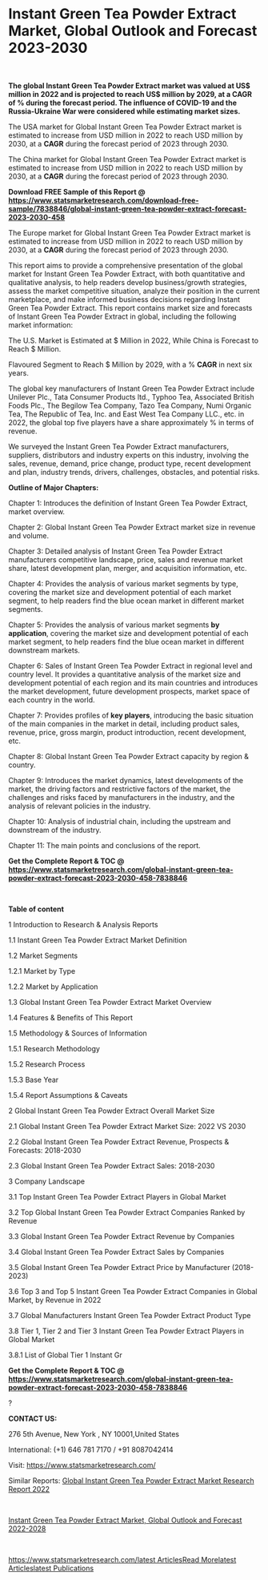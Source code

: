 <h1>Instant Green Tea Powder Extract Market, Global Outlook and Forecast 2023-2030</h1><br/><p><strong>The global Instant Green Tea Powder Extract market was valued at US$ million in 2022 and is projected to reach US$ million by 2029, at a <strong>CAGR</strong> of % during the forecast period. The influence of COVID-19 and the Russia-Ukraine War were considered while estimating market sizes.</strong></p>
 
 
 
 <p>The USA market for Global Instant Green Tea Powder Extract market is estimated to increase from USD million in 2022 to reach USD million by 2030, at a <strong>CAGR</strong> during the forecast period of 2023 through 2030.</p>
 
 
 
 <p>The China market for Global Instant Green Tea Powder Extract market is estimated to increase from USD million in 2022 to reach USD million by 2030, at a <strong>CAGR</strong> during the forecast period of 2023 through 2030.</p>
 
 
 
 <p><strong>Download FREE Sample of this Report @ <a href="https://www.statsmarketresearch.com/download-free-sample/7838846/global-instant-green-tea-powder-extract-forecast-2023-2030-458">https://www.statsmarketresearch.com/download-free-sample/7838846/global-instant-green-tea-powder-extract-forecast-2023-2030-458</a></strong></p>
 
 
 
 <p>The Europe market for Global Instant Green Tea Powder Extract market is estimated to increase from USD million in 2022 to reach USD million by 2030, at a <strong>CAGR</strong> during the forecast period of 2023 through 2030.</p>
 
 
 
 <p>This report aims to provide a comprehensive presentation of the global market for Instant Green Tea Powder Extract, with both quantitative and qualitative analysis, to help readers develop business/growth strategies, assess the market competitive situation, analyze their position in the current marketplace, and make informed business decisions regarding Instant Green Tea Powder Extract. This report contains market size and forecasts of Instant Green Tea Powder Extract in global, including the following market information:</p>
 
 
 
 <p>The U.S. Market is Estimated at $ Million in 2022, While China is Forecast to Reach $ Million.</p>
 
 
 
 <p>Flavoured Segment to Reach $ Million by 2029, with a % <strong>CAGR</strong> in next six years.</p>
 
 
 
 <p>The global key manufacturers of Instant Green Tea Powder Extract include Unilever Plc., Tata Consumer Products ltd., Typhoo Tea, Associated British Foods Plc., The Begilow Tea Company, Tazo Tea Company, Numi Organic Tea, The Republic of Tea, Inc. and East West Tea Company LLC., etc. in 2022, the global top five players have a share approximately % in terms of revenue.</p>
 
 
 
 <p>We surveyed the Instant Green Tea Powder Extract manufacturers, suppliers, distributors and industry experts on this industry, involving the sales, revenue, demand, price change, product type, recent development and plan, industry trends, drivers, challenges, obstacles, and potential risks.</p>
 
 
 
 <p><strong>Outline of Major Chapters:</strong></p>
 
 
 
 <p>Chapter 1: Introduces the definition of Instant Green Tea Powder Extract, market overview.</p>
 
 
 
 <p>Chapter 2: Global Instant Green Tea Powder Extract market size in revenue and volume.</p>
 
 
 
 <p>Chapter 3: Detailed analysis of Instant Green Tea Powder Extract manufacturers competitive landscape, price, sales and revenue market share, latest development plan, merger, and acquisition information, etc.</p>
 
 
 
 <p>Chapter 4: Provides the analysis of various market segments by type, covering the market size and development potential of each market segment, to help readers find the blue ocean market in different market segments.</p>
 
 
 
 <p>Chapter 5: Provides the analysis of various market segments <strong>by application</strong>, covering the market size and development potential of each market segment, to help readers find the blue ocean market in different downstream markets.</p>
 
 
 
 <p>Chapter 6: Sales of Instant Green Tea Powder Extract in regional level and country level. It provides a quantitative analysis of the market size and development potential of each region and its main countries and introduces the market development, future development prospects, market space of each country in the world.</p>
 
 
 
 <p>Chapter 7: Provides profiles of <strong>key players</strong>, introducing the basic situation of the main companies in the market in detail, including product sales, revenue, price, gross margin, product introduction, recent development, etc.</p>
 
 
 
 <p>Chapter 8: Global Instant Green Tea Powder Extract capacity by region & country.</p>
 
 
 
 <p>Chapter 9: Introduces the market dynamics, latest developments of the market, the driving factors and restrictive factors of the market, the challenges and risks faced by manufacturers in the industry, and the analysis of relevant policies in the industry.</p>
 
 
 
 <p>Chapter 10: Analysis of industrial chain, including the upstream and downstream of the industry.</p>
 
 
 
 <p>Chapter 11: The main points and conclusions of the report.</p>
 
 
 
 <div><b>Get the Complete Report & TOC @ <a href="https://www.statsmarketresearch.com/global-instant-green-tea-powder-extract-forecast-2023-2030-458-7838846">https://www.statsmarketresearch.com/global-instant-green-tea-powder-extract-forecast-2023-2030-458-7838846</a></b></div>
 
 
 
 <p><br />
 
 <b>Table of content</b></p>
 
 
 
 <p>1 Introduction to Research & Analysis Reports<br />
 
 1.1 Instant Green Tea Powder Extract Market Definition<br />
 
 1.2 Market Segments<br />
 
 1.2.1 Market by Type<br />
 
 1.2.2 Market by Application<br />
 
 1.3 Global Instant Green Tea Powder Extract Market Overview<br />
 
 1.4 Features & Benefits of This Report<br />
 
 1.5 Methodology & Sources of Information<br />
 
 1.5.1 Research Methodology<br />
 
 1.5.2 Research Process<br />
 
 1.5.3 Base Year<br />
 
 1.5.4 Report Assumptions & Caveats<br />
 
 2 Global Instant Green Tea Powder Extract Overall Market Size<br />
 
 2.1 Global Instant Green Tea Powder Extract Market Size: 2022 VS 2030<br />
 
 2.2 Global Instant Green Tea Powder Extract Revenue, Prospects & Forecasts: 2018-2030<br />
 
 2.3 Global Instant Green Tea Powder Extract Sales: 2018-2030<br />
 
 3 Company Landscape<br />
 
 3.1 Top Instant Green Tea Powder Extract Players in Global Market<br />
 
 3.2 Top Global Instant Green Tea Powder Extract Companies Ranked by Revenue<br />
 
 3.3 Global Instant Green Tea Powder Extract Revenue by Companies<br />
 
 3.4 Global Instant Green Tea Powder Extract Sales by Companies<br />
 
 3.5 Global Instant Green Tea Powder Extract Price by Manufacturer (2018-2023)<br />
 
 3.6 Top 3 and Top 5 Instant Green Tea Powder Extract Companies in Global Market, by Revenue in 2022<br />
 
 3.7 Global Manufacturers Instant Green Tea Powder Extract Product Type<br />
 
 3.8 Tier 1, Tier 2 and Tier 3 Instant Green Tea Powder Extract Players in Global Market<br />
 
 3.8.1 List of Global Tier 1 Instant Gr</p>
 
 
 
 <div><b>Get the Complete Report & TOC @ <a href="https://www.statsmarketresearch.com/global-instant-green-tea-powder-extract-forecast-2023-2030-458-7838846">https://www.statsmarketresearch.com/global-instant-green-tea-powder-extract-forecast-2023-2030-458-7838846</a></b></div>
 
 
 
 <p>? </p>
 
 
 
 <p><b>CONTACT US:</b><br />
 
 276 5th Avenue, New York , NY 10001,United States<br />
 
 International: (+1) 646 781 7170 / +91 8087042414<br />
 
 Visit: <a href="https://www.statsmarketresearch.com/">https://www.statsmarketresearch.com/</a><br />
 
 Similar Reports: <a href="https://www.statsmarketresearch.com/global-instant-green-tea-powder-extract-forecast-2023-2030-458-7838846">Global Instant Green Tea Powder Extract Market Research Report 2022</a><br />
 
 <br />
 
 <a href="https://www.statsmarketresearch.com/global-instant-green-tea-powder-extract-forecast-2023-2030-458-7838846">Instant Green Tea Powder Extract Market, Global Outlook and Forecast 2022-2028</a><br />
 
 <br />
 
 <a href="https://gyeongbokgung.com">https://www.statsmarketresearch.com/</a><a href="https://hallyeomaritime.com">latest Articles</a><a href="https://jingwansa.com">Read More</a><a href="https://nguoiviet.jp/">latest Articles</a><a href="https://www.intelmarketresearch.com/">latest Publications</a></p>